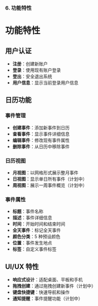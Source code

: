 
### 6. 功能特性 

# 功能特性

## 用户认证

- **注册**：创建新账户
- **登录**：使用现有账户登录
- **登出**：安全退出系统
- **用户信息**：显示当前登录用户信息

## 日历功能

### 事件管理
- **创建事件**：添加新事件到日历
- **查看事件**：显示事件详细信息
- **编辑事件**：修改现有事件属性
- **删除事件**：从日历中移除事件

### 日历视图
- **月视图**：以网格形式展示整月事件
- **日视图**：显示单日所有事件（计划中）
- **周视图**：展示一周事件概览（计划中）

### 事件属性
- **标题**：事件名称
- **描述**：事件详细信息
- **时间**：开始时间和结束时间
- **全天事件**：标记全天事件
- **颜色分类**：5 种预设颜色
- **位置**：事件发生地点
- **标签**：自定义事件标签

## UI/UX 特性
- **响应式设计**：适配桌面、平板和手机
- **拖拽创建**：通过拖拽创建新事件（计划中）
- **键盘快捷键**：快速导航和操作
- **通知提醒**：事件提醒功能（计划中）